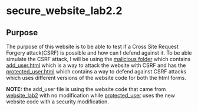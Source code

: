 # secure_website_lab2.2
## Purpose
The purpose of this website is to be able to test if a Cross Site Request Forgery attack(CSRF) is possible and how can I defend against it. To be able simulate the CSRF attack, I will be using the [malicious folder](https://github.com/AlexisNavarro/secure_website_lab2.2/tree/main/malicious.edu) which contains [add_user.html](https://github.com/AlexisNavarro/secure_website_lab2.2/blob/main/malicious.edu/add_user.html) which is a way to attack the website with CSRF and has the [protected_user.html](https://github.com/AlexisNavarro/secure_website_lab2.2/blob/main/malicious.edu/protected_user.html) which contains a way to defend against CSRF attacks which uses different versions of the website code for both the html forms. 

**NOTE:** the add_user file is using the website code that came from [website_lab2](https://github.com/AlexisNavarro/website_lab2) with no modification while [protected_user](https://github.com/AlexisNavarro/secure_website_lab2.2/blob/main/lab3_secure_web/create_adminv2.php) uses the new website code with a security modification.
